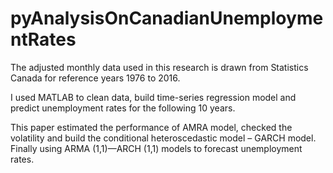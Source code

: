 # pyAnalysisOnCanadianUnemploymentRates

The adjusted monthly data used in this research is drawn from Statistics Canada for reference years 1976 to 2016.

I used MATLAB to clean data,  build time-series regression model and predict unemployment rates for the following 10 years.

This paper estimated the performance of AMRA model, checked the volatility and build the conditional heteroscedastic model
– GARCH model. Finally using ARMA (1,1)—ARCH (1,1) models to forecast unemployment rates.
